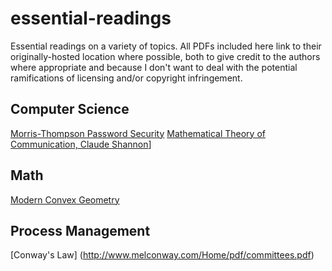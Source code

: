 # essential-readings
Essential readings on a variety of topics. All PDFs included here link to their originally-hosted location where possible, both to give credit to the authors where appropriate and because I don't want to deal with the potential ramifications of licensing and/or copyright infringement.

## Computer Science
[Morris-Thompson Password Security](https://rist.tech.cornell.edu/6431papers/MorrisThompson1979.pdf)
[Mathematical Theory of Communication, Claude Shannon](http://people.math.harvard.edu/~ctm/home/text/others/shannon/entropy/entropy.pd)]

## Math
[Modern Convex Geometry](http://library.msri.org/books/Book31/files/ball.pdf)

## Process Management
[Conway's Law] (http://www.melconway.com/Home/pdf/committees.pdf)